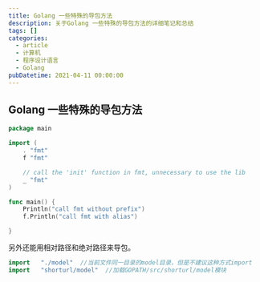 ```yaml
---
title: Golang 一些特殊的导包方法
description: 关于Golang 一些特殊的导包方法的详细笔记和总结
tags: []
categories:
  - article
  - 计算机
  - 程序设计语言
  - Golang
pubDatetime: 2021-04-11 00:00:00
---
```


## Golang 一些特殊的导包方法

```go
package main

import (
	. "fmt"
	f "fmt"

	// call the 'init' function in fmt, unnecessary to use the lib
	_ "fmt"
)

func main() {
	Println("call fmt without prefix")
	f.Println("call fmt with alias")

}
```

另外还能用相对路径和绝对路径来导包。

```go
import   "./model"  //当前文件同一目录的model目录，但是不建议这种方式import
import   "shorturl/model"  //加载GOPATH/src/shorturl/model模块
```
